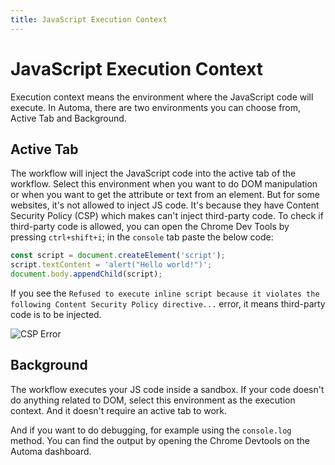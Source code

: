 ```yaml
---
title: JavaScript Execution Context
---
```


# JavaScript Execution Context
Execution context means the environment where the JavaScript code will execute.
In Automa, there are two environments you can choose from, Active Tab and Background.

## Active Tab

The workflow will inject the JavaScript code into the active tab of the workflow. Select this environment when you want to do DOM manipulation or when you want to get the attribute or text from an element.
But for some websites, it's not allowed to inject JS code. It's because they have Content Security Policy (CSP) which makes can't inject third-party code. To check if third-party code is allowed, you can open the Chrome Dev Tools by pressing `ctrl+shift+i`; in the `console` tab paste the below code:
```js
const script = document.createElement('script');
script.textContent = 'alert("Hello world!")';
document.body.appendChild(script);
```

If you see the `Refused to execute inline script because it violates the following Content Security Policy directive...` error, it means third-party code is to be injected.

![CSP Error](https://s3.ap-southeast-1.amazonaws.com/automa-pub/i/2024/12/02/17kver-g7.png)

## Background

The workflow executes your JS code inside a sandbox. If your code doesn't do anything related to DOM, select this environment as the execution context. And it doesn't require an active tab to work.

And if you want to do debugging, for example using the `console.log` method. You can find the output by opening the Chrome Devtools on the Automa dashboard.